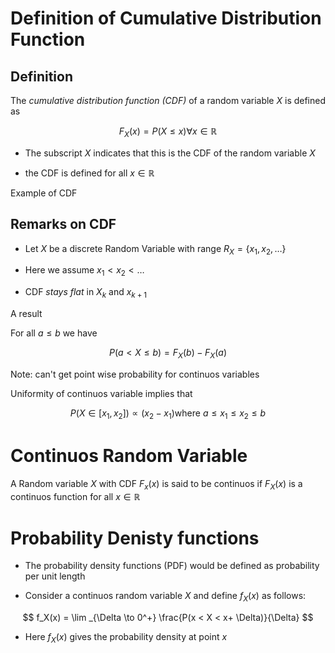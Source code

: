 # Definition of Cumulative Distribution Function 

## Definition 

The _cumulative distribution function (CDF)_ of a random variable $X$ is defined as 

$$
F_X(x) = P(X \leq x) \forall x \in \mathbb{R}
$$

- The subscript $X$ indicates that this is the CDF of the random variable $X$ 

- the CDF is defined for all $x \in \mathbb{R}$

Example of CDF 





## Remarks on CDF 

- Let $X$ be a discrete Random Variable with range $R_X = \{x_1, x_2, \dots \}$

- Here we assume $x_1 < x_2 < \dots$ 

- CDF _stays flat_ in $X_k$ and $x_{k+1}$

A result 

For all $a \leq b$ we have 

$$
P(a < X \leq b) = F_X(b) - F_X(a)
$$


Note: can't get point wise probability for continuos variables 


Uniformity of continuos variable implies that 

$$
P(X \in [x_1, x_2]) \propto (x_2 - x_1) \text{where } a\leq x_1 \leq x_2 \leq b
$$

# Continuos Random Variable 

A Random variable $X$ with CDF $F_x(x)$ is said to be continuos if $F_X(x)$ is a continuos function for all $x \in \mathbb{R}$


# Probability Denisty functions 

- The probability density functions (PDF) would be defined as probability per unit length 

- Consider a continuos random variable $X$ and define $f_X(x)$ as follows: 

$$
f_X(x) = \lim _{\Delta \to 0^+} \frac{P(x < X < x+ \Delta)}{\Delta}
$$

- Here $f_X(x)$ gives the probability density at point $x$


